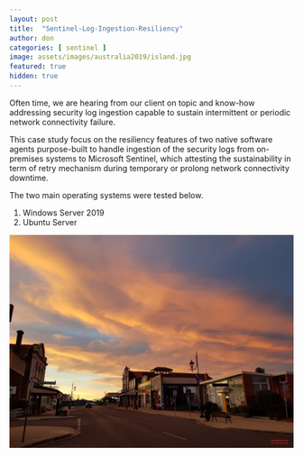```yaml
---
layout: post
title:  "Sentinel-Log-Ingestion-Resiliency"
author: don
categories: [ sentinel ]
image: assets/images/australia2019/island.jpg
featured: true
hidden: true
---
```


Often time, we are hearing from our client on topic and know-how addressing security log ingestion capable to sustain intermittent or periodic network connectivity failure.

This case study focus on the resiliency features of two native software agents purpose-built to handle ingestion of the security logs from on-premises systems to Microsoft Sentinel, which attesting the sustainability in term of retry mechanism during temporary or prolong network connectivity downtime.

The two main operating systems were tested below.

1. Windows Server 2019
2. Ubuntu Server

![walking](/assets/images/australia2019/island.jpg)


